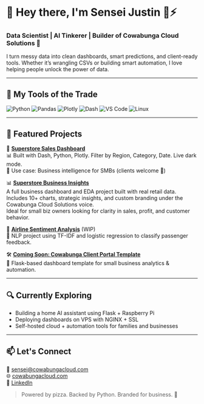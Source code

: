 # 👋 Hey there, I'm Sensei Justin 🐢⚡
### Data Scientist | AI Tinkerer | Builder of Cowabunga Cloud Solutions 🌊

I turn messy data into clean dashboards, smart predictions, and client-ready tools. Whether it’s wrangling CSVs or building smart automation, I love helping people unlock the power of data.

---

## 🔧 My Tools of the Trade
![Python](https://img.shields.io/badge/-Python-333?style=flat&logo=python)
![Pandas](https://img.shields.io/badge/-Pandas-150458?style=flat&logo=pandas)
![Plotly](https://img.shields.io/badge/-Plotly-3f4f75?style=flat&logo=plotly)
![Dash](https://img.shields.io/badge/-Dash-00adb5?style=flat)
![VS Code](https://img.shields.io/badge/-VS%20Code-007ACC?style=flat&logo=visual-studio-code)
![Linux](https://img.shields.io/badge/-Linux-000000?style=flat&logo=linux)

---

## 🧠 Featured Projects
🚀 **[Superstore Sales Dashboard](https://github.com/Senseijay44/superstore_dashboard)**  
📊 Built with Dash, Python, Plotly. Filter by Region, Category, Date. Live dark mode.  
💼 Use case: Business intelligence for SMBs (clients welcome 🧾)

📊 **[Superstore Business Insights](https://github.com/Senseijay44/superstore-business-insights)**  
A full business dashboard and EDA project built with real retail data.  
Includes 10+ charts, strategic insights, and custom branding under the Cowabunga Cloud Solutions voice.  
Ideal for small biz owners looking for clarity in sales, profit, and customer behavior.  

🧠 **[Airline Sentiment Analysis](#)** (WIP)  
📝 NLP project using TF-IDF and logistic regression to classify passenger feedback.

🛠 **[Coming Soon: Cowabunga Client Portal Template](#)**  
🔐 Flask-based dashboard template for small business analytics & automation.

---

## 🔍 Currently Exploring
- Building a home AI assistant using Flask + Raspberry Pi
- Deploying dashboards on VPS with NGINX + SSL
- Self-hosted cloud + automation tools for families and businesses

---

## 📫 Let's Connect
📧 [sensei@cowabungacloud.com](mailto:sensei@cowabungacloud.com)  
🌐 [cowabungacloud.com](https://cowabungacloud.com)  
🐢 [LinkedIn](https://www.linkedin.com/company/cowabunga-cloud-solutions/)

> Powered by pizza. Backed by Python. Branded for business. 🍕

